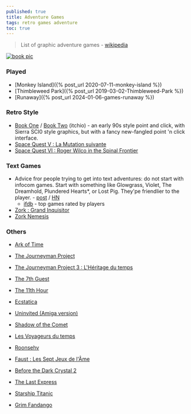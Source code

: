 ```yaml
---
published: true
title: Adventure Games
tags: retro games adventure
toc: true
---
```

> List of graphic adventure games - [wikipedia](https://en.wikipedia.org/wiki/List_of_graphic_adventure_games)

[![book pic](https://img.itch.zone/aW1hZ2UvMTA5MzA4Mi82Mjk4OTQ4LnBuZw==/794x1000/PmIJXZ.png)](https://powerhoof.itch.io/the-telwynium)

### Played
- [Monkey Island]({% post_url 2020-07-11-monkey-island %})
- [Thimbleweed Park]({% post_url 2019-03-02-Thimbleweed-Park %})
- [Runaway]({% post_url 2024-01-06-games-runaway %})


### Retro Style
- [Book One](https://powerhoof.itch.io/the-telwynium) / [Book Two](https://powerhoof.itch.io/the-telwynium-book-two) (itchio) -  an early 90s style point and click, with Sierra SCI0 style graphics, but with a fancy new-fangled point 'n click interface.
- [Space Quest V : La Mutation suivante](https://www.abandonware-france.org/ltf_abandon/ltf_jeu.php?id=296)
- [Space Quest VI : Roger Wilco in the Spinal Frontier](https://www.abandonware-france.org/ltf_abandon/ltf_jeu.php?id=709)

### Text Games
- Advice fror people trying to get into text adventures: do not start with infocom games. Start with something like Glowgrass, Violet, The Dreamhold, Plundered Hearts*, or Lost Pig. They'pe friendlier to the player. - [post](https://news.ycombinator.com/item?id=45393375) / [HN](https://news.ycombinator.com/item?id=45392164)
	- [ifdb](https://ifdb.org/search?browse) - top games rated by players
- [Zork : Grand Inquisitor](https://www.abandonware-france.org/ltf_abandon/ltf_jeu.php?id=1042)
- [Zork Nemesis](https://www.abandonware-france.org/ltf_abandon/ltf_jeu.php?id=789)

### Others
- [Ark of Time](https://www.abandonware-france.org/ltf_abandon/ltf_jeu.php?id=1756&fic=liens)
- [The Journeyman Project](https://www.abandonware-france.org/ltf_abandon/ltf_jeu.php?id=1620)
- [The Journeyman Project 3 : L'Héritage du temps](https://www.abandonware-france.org/ltf_abandon/ltf_jeu.php?id=2215)

- [The 7th Guest](https://www.abandonware-france.org/ltf_abandon/ltf_jeu.php?id=762)
- [The 11th Hour](https://www.abandonware-france.org/ltf_abandon/ltf_jeu.php?id=800)
- [Ecstatica](https://www.abandonware-france.org/ltf_abandon/ltf_jeu.php?id=421)
- [Uninvited (Amiga version)](https://www.lemonamiga.com/games/details.php?id=1096)
- [Shadow of the Comet](https://www.abandonware-france.org/ltf_abandon/ltf_jeu.php?id=352)
- [Les Voyageurs du temps](https://www.abandonware-france.org/ltf_abandon/ltf_jeu.php?id=99)
- [Roonsehv](https://www.abandonware-france.org/ltf_abandon/ltf_jeu.php?id=2091)
- [Faust : Les Sept Jeux de l'Âme](https://www.abandonware-france.org/ltf_abandon/ltf_jeu.php?id=2235)
- [Before the Dark Crystal 2](https://www.abandonware-france.org/ltf_abandon/ltf_jeu.php?id=3461)
- [The Last Express](https://www.abandonware-france.org/ltf_abandon/ltf_jeu.php?id=1045)
- [Starship Titanic](https://www.abandonware-france.org/ltf_abandon/ltf_jeu.php?id=1757)
- [Grim Fandango](https://www.abandonware-france.org/ltf_abandon/ltf_jeu.php?id=1046)

